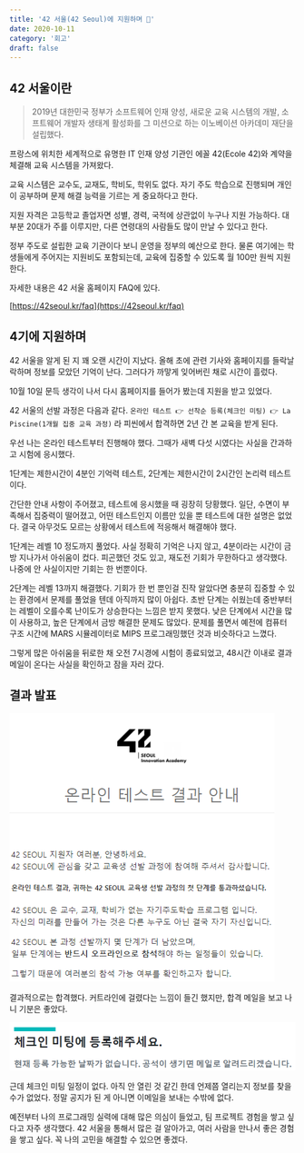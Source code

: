 ```yaml
---
title: '42 서울(42 Seoul)에 지원하며 📝'
date: 2020-10-11
category: '회고'
draft: false
---
```


## 42 서울이란

> 2019년 대한민국 정부가 소프트웨어 인재 양성, 새로운 교육 시스템의 개발, 소프트웨어 개발자 생태계 활성화를 그 미션으로 하는 이노베이션 아카데미 재단을 설립했다.

프랑스에 위치한 세계적으로 유명한 IT 인재 양성 기관인 에꼴 42(Ecole 42)와 계약을 체결해 교육 시스템을 가져왔다.

교육 시스템은 교수도, 교재도, 학비도, 학위도 없다. 자기 주도 학습으로 진행되며 개인이 공부하며 문제 해결 능력을 기르는 게 중요하다고 한다.

지원 자격은 고등학교 졸업자면 성별, 경력, 국적에 상관없이 누구나 지원 가능하다. 대부분 20대가 주를 이루지만, 다른 연령대의 사람들도 많이 만날 수 있다고 한다.

정부 주도로 설립한 교육 기관이다 보니 운영을 정부의 예산으로 한다. 물론 여기에는 학생들에게 주어지는 지원비도 포함되는데, 교육에 집중할 수 있도록 월 100만 원씩 지원한다.

자세한 내용은 42 서울 홈페이지 FAQ에 있다.

[https://42seoul.kr/faq](https://42seoul.kr/faq)

## 4기에 지원하며

42 서울을 알게 된 지 꽤 오랜 시간이 지났다. 올해 초에 관련 기사와 홈페이지를 들락날락하며 정보를 모았던 기억이 난다. 그러다가 까맣게 잊어버린 채로 시간이 흘렀다.

10월 10일 문득 생각이 나서 다시 홈페이지를 들어가 봤는데 지원을 받고 있었다.

42 서울의 선발 과정은 다음과 같다. `온라인 테스트 👉 선착순 등록(체크인 미팅) 👉 La Piscine(1개월 집중 교육 과정)` 라 피씬에서 합격하면 2년 간 본 교육을 받게 된다.

우선 나는 온라인 테스트부터 진행해야 했다. 그때가 새벽 다섯 시였다는 사실을 간과하고 시험에 응시했다.

1단계는 제한시간이 4분인 기억력 테스트, 2단계는 제한시간이 2시간인 논리력 테스트이다.

간단한 안내 사항이 주어졌고, 테스트에 응시했을 때 굉장히 당황했다. 일단, 수면이 부족해서 집중력이 떨어졌고, 어떤 테스트인지 이름만 있을 뿐 테스트에 대한 설명은 없었다. 결국 아무것도 모르는 상황에서 테스트에 적응해서 해결해야 했다.

1단계는 레벨 10 정도까지 풀었다. 사실 정확히 기억은 나지 않고, 4분이라는 시간이 금방 지나가서 아쉬움이 컸다. 피곤했던 것도 있고, 재도전 기회가 무한하다고 생각했다. 나중에 안 사실이지만 기회는 한 번뿐이다.

2단계는 레벨 13까지 해결했다. 기회가 한 번 뿐인걸 진작 알았다면 충분히 집중할 수 있는 환경에서 문제를 풀었을 텐데 아직까지 많이 아쉽다. 초반 단계는 쉬웠는데 중반부터는 레벨이 오를수록 난이도가 상승한다는 느낌은 받지 못했다. 낮은 단계에서 시간을 많이 사용하고, 높은 단계에서 금방 해결한 문제도 많았다. 문제를 풀면서 예전에 컴퓨터 구조 시간에 MARS 시뮬레이터로 MIPS 프로그래밍했던 것과 비슷하다고 느꼈다.

그렇게 많은 아쉬움을 뒤로한 채 오전 7시경에 시험이 종료되었고, 48시간 이내로 결과 메일이 온다는 사실을 확인하고 잠을 자러 갔다.

## 결과 발표

![online-test](images/42-seoul-online-test.png)

결과적으로는 합격했다. 커트라인에 걸렸다는 느낌이 들긴 했지만, 합격 메일을 보고 나니 기분은 좋았다.

![check-in-meeting](images/42-seoul-check-in-meeting.png)

근데 체크인 미팅 일정이 없다. 아직 안 열린 것 같긴 한데 언제쯤 열리는지 정보를 찾을 수가 없었다. 정말 공지가 된 게 아니면 이메일을 보내는 수밖에 없다.

예전부터 나의 프로그래밍 실력에 대해 많은 의심이 들었고, 팀 프로젝트 경험을 쌓고 싶다고 자주 생각했다. 42 서울을 통해서 많은 걸 알아가고, 여러 사람을 만나서 좋은 경험을 쌓고 싶다. 꼭 나의 고민을 해결할 수 있으면 좋겠다.
